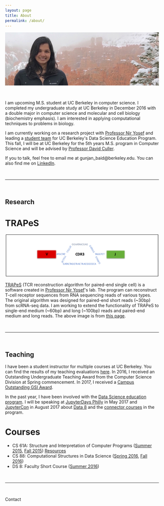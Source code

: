 ```yaml
---
layout: page
title: About
permalink: /about/
---
```


![me](/assets/me.jpg)

<br>

I am upcoming M.S. student at UC Berkeley in computer science. 
I completed my undergraduate study at UC Berkeley in December 2016 with a double major in computer science
and molecular and cell biology (biochemistry emphasis). I am interested in applying 
computational techniques to problems in biology. 

I am currently working on a research project with [Professor Nir Yosef](https://niryosef.wordpress.com/)
and leading a [student team](http://dataconnect.berkeley.edu/connector_associates.html) for UC Berkeley's 
Data Science Education Program. This fall, I will be at UC Berkeley for the 5th years M.S. program in Computer Science and will be advised by [Professor David Culler](https://people.eecs.berkeley.edu/~culler/).

If you to talk, feel free to email me at <span class="rev">ude.yelekreb@diab_najnug</span>. You can also find me on [LinkedIn](https://www.linkedin.com/in/gunjanbaid/).

<style type="text/css">
	span.rev {
    	unicode-bidi: bidi-override;
    	direction: rtl;
	}
</style>

<br>

***

<br>

## Research
# TRAPeS

![trapes](/assets/trapes.png)

[TRAPeS](https://github.com/YosefLab/TRAPeS) (TCR reconstruction algorithm for paired-end single cell) 
is a software created in [Professor Nir Yosef](https://niryosef.wordpress.com/)'s lab. The program can reconstruct
T-cell receptor sequences from RNA sequencing reads of various types. The 
original algorithm was designed for paired-end short reads (~30bp) from scRNA-seq data. 
I am working to extend the functionality of TRAPeS to single-end medium (~60bp) and long
(~100bp) reads and paired-end medium and long reads. The above image is from [this page](https://niryosef.wordpress.com/tools/).

<br>

***

<br>

## Teaching

I have been a student instructor for multiple courses at UC Berkeley.
You can find the results of my teaching evaluations 
[here](https://hkn.eecs.berkeley.edu/coursesurveys/instructor/8844). 
In 2016, I received an Outstanding Undergraduate Teaching Award 
from the Computer Science Division at Spring commencement.
In 2017, I received a [Campus Outstanding GSI Award](http://gsi.berkeley.edu/programs-services/award-programs/ogsi/).

In the past year, I have been involved with the [Data Science education program](http://data.berkeley.edu/education). 
I will be speaking at [JupyterDays Philly](http://jupyterday.blogs.brynmawr.edu/) in May 2017 and 
[JupyterCon](https://conferences.oreilly.com/jupyter/jup-ny) in August 2017 about [Data 8](http://data8.org) and the [connector courses](http://data8.org/connector) in the program.

# Courses

* CS 61A: Structure and Interpretation of Computer Programs 
([Summer 2015](http://www-inst.eecs.berkeley.edu/~cs61a/su15/), [Fall 2015](http://www-inst.eecs.berkeley.edu/~cs61a/fa15/)) [Resources](/resources/)
* CS 88: Computational Structures in Data Science 
([Spring 2016](https://cs88-website.github.io/sp16), [Fall 2016](https://cs88-website.github.io))
* DS 8: Faculty Short Course ([Summer 2016](http://data8.org/summer))

<br>

***

<br>

Contact

